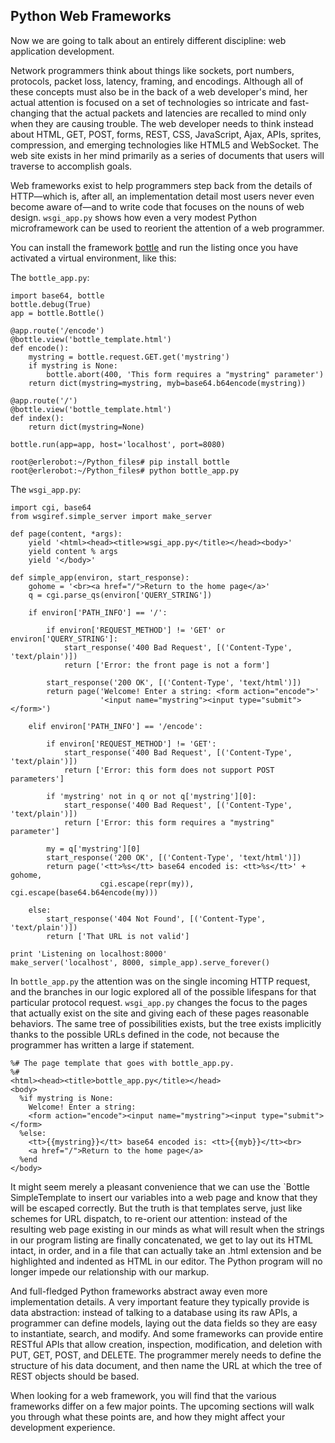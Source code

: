 ## Python Web Frameworks

Now we are going to talk about an entirely different discipline: web application development.

Network programmers think about things like sockets, port numbers, protocols, packet loss, latency,
framing, and encodings. Although all of these concepts must also be in the back of a web developer's
mind, her actual attention is focused on a set of technologies so intricate and fast-changing that the
actual packets and latencies are recalled to mind only when they are causing trouble. The web developer
needs to think instead about HTML, GET, POST, forms, REST, CSS, JavaScript, Ajax, APIs, sprites,
compression, and emerging technologies like HTML5 and WebSocket. The web site exists in her mind
primarily as a series of documents that users will traverse to accomplish goals.

Web frameworks exist to help programmers step back from the details of HTTP—which is, after all,
an implementation detail most users never even become aware of—and to write code that focuses on
the nouns of web design. `wsgi_app.py` shows how even a very modest Python microframework can be
used to reorient the attention of a web programmer.

You can install the framework [bottle](https://pypi.python.org/pypi/bottle/0.12.7) and run the listing
once you have activated a virtual environment, like this:

The `bottle_app.py`:
```
import base64, bottle
bottle.debug(True)
app = bottle.Bottle()

@app.route('/encode')
@bottle.view('bottle_template.html')
def encode():
    mystring = bottle.request.GET.get('mystring')
    if mystring is None:
        bottle.abort(400, 'This form requires a "mystring" parameter')
    return dict(mystring=mystring, myb=base64.b64encode(mystring))

@app.route('/')
@bottle.view('bottle_template.html')
def index():
    return dict(mystring=None)

bottle.run(app=app, host='localhost', port=8080)
```
```
root@erlerobot:~/Python_files# pip install bottle
root@erlerobot:~/Python_files# python bottle_app.py
```

The `wsgi_app.py`:

```
import cgi, base64
from wsgiref.simple_server import make_server

def page(content, *args):
    yield '<html><head><title>wsgi_app.py</title></head><body>'
    yield content % args
    yield '</body>'

def simple_app(environ, start_response):
    gohome = '<br><a href="/">Return to the home page</a>'
    q = cgi.parse_qs(environ['QUERY_STRING'])

    if environ['PATH_INFO'] == '/':

        if environ['REQUEST_METHOD'] != 'GET' or environ['QUERY_STRING']:
            start_response('400 Bad Request', [('Content-Type', 'text/plain')])
            return ['Error: the front page is not a form']

        start_response('200 OK', [('Content-Type', 'text/html')])
        return page('Welcome! Enter a string: <form action="encode">'
                    '<input name="mystring"><input type="submit"></form>')

    elif environ['PATH_INFO'] == '/encode':

        if environ['REQUEST_METHOD'] != 'GET':
            start_response('400 Bad Request', [('Content-Type', 'text/plain')])
            return ['Error: this form does not support POST parameters']

        if 'mystring' not in q or not q['mystring'][0]:
            start_response('400 Bad Request', [('Content-Type', 'text/plain')])
            return ['Error: this form requires a "mystring" parameter']

        my = q['mystring'][0]
        start_response('200 OK', [('Content-Type', 'text/html')])
        return page('<tt>%s</tt> base64 encoded is: <tt>%s</tt>' + gohome,
                    cgi.escape(repr(my)), cgi.escape(base64.b64encode(my)))

    else:
        start_response('404 Not Found', [('Content-Type', 'text/plain')])
        return ['That URL is not valid']

print 'Listening on localhost:8000'
make_server('localhost', 8000, simple_app).serve_forever()
```
In `bottle_app.py` the attention was on the single incoming HTTP request, and the branches in our
logic explored all of the possible lifespans for that particular protocol request. `wsgi_app.py` changes the
focus to the pages that actually exist on the site and giving each of these pages reasonable behaviors. The
same tree of possibilities exists, but the tree exists implicitly thanks to the possible URLs defined in the
code, not because the programmer has written a large if statement.

```
%# The page template that goes with bottle_app.py.
%#
<html><head><title>bottle_app.py</title></head>
<body>
  %if mystring is None:
    Welcome! Enter a string:
    <form action="encode"><input name="mystring"><input type="submit"></form>
  %else:
    <tt>{{mystring}}</tt> base64 encoded is: <tt>{{myb}}</tt><br>
    <a href="/">Return to the home page</a>
  %end
</body>
```
It might seem merely a pleasant convenience that we can use the `Bottle SimpleTemplate to insert our
variables into a web page and know that they will be escaped correctly. But the truth is that templates
serve, just like schemes for URL dispatch, to re-orient our attention: instead of the resulting web page
existing in our minds as what will result when the strings in our program listing are finally concatenated,
we get to lay out its HTML intact, in order, and in a file that can actually take an .html extension and be highlighted and indented as HTML in our editor. The Python program will no longer impede our
relationship with our markup.

And full-fledged Python frameworks abstract away even more implementation details. A very
important feature they typically provide is data abstraction: instead of talking to a database using its raw
APIs, a programmer can define models, laying out the data fields so they are easy to instantiate, search,
and modify. And some frameworks can provide entire RESTful APIs that allow creation, inspection,
modification, and deletion with PUT, GET, POST, and DELETE. The programmer merely needs to define the
structure of his data document, and then name the URL at which the tree of REST objects should be
based.

When looking for a web framework, you will find that the various frameworks differ on a few major
points. The upcoming sections will walk you through what these points are, and how they might affect
your development experience.
